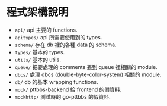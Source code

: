 # 程式架構說明

* `api/` api 主要的 functions.
* `apitypes/` api 所需要使用到的 types.
* `schema/` 存在 db 裡的各種 data 的 schema.
* `types/` 基本的 types.
* `utils/` 基本的 utils.
* `queue/` 把要處理的 comments 丟到 queue 裡相關的 module.
* `dbcs/` 處理 dbcs (double-byte-color-system) 相關的 module.
* `db/` db 的基本 wrapping functions.
* `mock/` pttbbs-backend 給 frontend 的假資料.
* `mockhttp/` 測試時的 go-pttbbs 的假資料.
